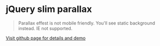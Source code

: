 # jQuery slim parallax

> Parallax effest is not mobile friendly. You'll see static background instead.
> IE not supported.



[Visit github page for details and demo](https://sajibsrs.github.io/jquery-slim-parallax "Project home page")
